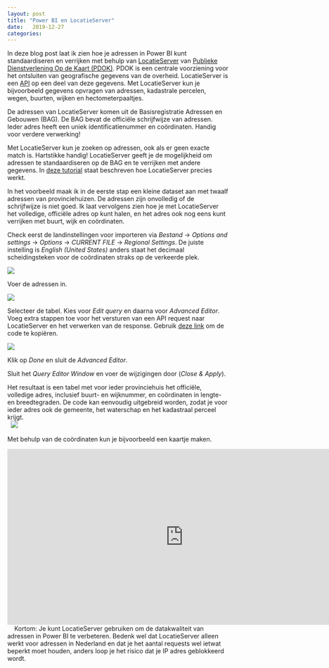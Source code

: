 ```yaml
---
layout: post
title: "Power BI en LocatieServer"
date:   2019-12-27
categories: 
---
```


In deze blog post laat ik zien hoe je adressen in Power BI kunt standaardiseren en verrijken met behulp van [LocatieServer](https://www.pdok.nl/restful-api/-/article/pdok-locatieserver) van [Publieke Dienstverlening Op de Kaart (PDOK)](https://www.pdok.nl). PDOK is een centrale voorziening voor het ontsluiten van geografische gegevens van de overheid. LocatieServer is een [API](https://nl.wikipedia.org/wiki/Application_programming_interface) op een deel van deze gegevens. Met LocatieServer kun je bijvoorbeeld gegevens opvragen van adressen, kadastrale percelen, wegen, buurten, wijken en hectometerpaaltjes.

De adressen van LocatieServer komen uit de Basisregistratie Adressen en Gebouwen (BAG). De BAG bevat de officiële schrijfwijze van adressen. Ieder adres heeft een uniek identificatienummer en coördinaten. Handig voor verdere verwerking!

Met LocatieServer kun je zoeken op adressen, ook als er geen exacte match is. Hartstikke handig! LocatieServer geeft je de mogelijkheid om adressen te standaardiseren op de BAG en te verrijken met andere gegevens. In [deze tutorial](https://github.com/FrieseWoudloper/web-api-workshop-gelderland/wiki/PDOK-LocatieServer) staat beschreven hoe LocatieServer precies werkt.

In het voorbeeld maak ik in de eerste stap een kleine dataset aan met twaalf adressen van provinciehuizen. De adressen zijn onvolledig of de schrijfwijze is niet goed. Ik laat vervolgens zien hoe je met LocatieServer het volledige, officiële adres op kunt halen, en het adres ook nog eens kunt verrijken met buurt, wijk en coördinaten.

Check eerst de landinstellingen voor importeren via _Bestand_ &rarr; _Options and settings_ &rarr; _Options_ &rarr; _CURRENT FILE_ &rarr; _Regional Settings_. De juiste instelling is _English (United States)_ anders staat het decimaal scheidingsteken voor de coördinaten straks op de verkeerde plek.

![]({{site.url}}/assets/img/2019-12-27/img04.png) 

Voer de adressen in.

![]({{site.url}}/assets/img/2019-12-27/img01.png) 

Selecteer de tabel. Kies voor _Edit query_ en daarna voor _Advanced Editor_. Voeg extra stappen toe voor het versturen van een API request naar LocatieServer en het verwerken van de response. Gebruik [deze link](https://gist.githubusercontent.com/FrieseWoudloper/68de3449287c9ed43ac4f140d3991e4c/raw/9be21d051e2645ee581d1b9567410b2e49b3c4b5/provinciehuis.txt) om de code te kopiëren.
       
![]({{site.url}}/assets/img/2019-12-27/img02.png) 

Klik op _Done_ en sluit de _Advanced Editor_.

Sluit het _Query Editor Window_ en voer de wijzigingen door (_Close & Apply_).

Het resultaat is een tabel met voor ieder provinciehuis het officiële, volledige adres, inclusief buurt- en wijknummer, en coördinaten in lengte- en breedtegraden. De code kan eenvoudig uitgebreid worden, zodat je voor ieder adres ook de gemeente, het waterschap en het kadastraal perceel krijgt.
&nbsp;  
&nbsp;
![]({{site.url}}/assets/img/2019-12-27/img03.png) 
&nbsp;         

Met behulp van de coördinaten kun je bijvoorbeeld een kaartje maken.

<iframe width="800" height="400" src="https://app.powerbi.com/view?r=eyJrIjoiNjgwZTk4Y2EtNGMwYi00N2E1LThhZjMtNTI1MzEyMDEyMmIxIiwidCI6ImZkZjllNmE2LWY5NGYtNDE1Zi04NjIzLTk0YWNiYzU5OWU1NCIsImMiOjh9" frameborder="0" allowFullScreen="true"></iframe>
&nbsp;        
&nbsp;      
Kortom: Je kunt LocatieServer gebruiken om de datakwaliteit van adressen in Power BI te verbeteren. Bedenk wel dat LocatieServer alleen werkt voor adressen in Nederland en dat je het aantal requests wel ietwat beperkt moet houden, anders loop je het risico dat je IP adres geblokkeerd wordt.